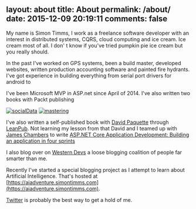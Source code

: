layout: about
title: About
permalink: /about/
date: 2015-12-09 20:19:11
comments: false
---


My name is Simon Timms, I work as a freelance software developer with an interest in distributed systems, CQRS, cloud computing and ice cream. Ice cream most of all. I don' t know if you've tried pumpkin pie ice cream but you really should.

In the past I've worked on GPS systems, been a build master, developed websites, written production accounting software and painted fire hydrants. I've got experience in building everything from serial port drivers for android to 

I've been Microsoft MVP in ASP.net since April of 2014. I've also written two books with Packt publishing

[![socialData](https://stimms.files.wordpress.com/2012/12/socialdata.jpg)](https://stimms.files.wordpress.com/2012/12/socialdata.jpg) [![mastering](https://stimms.files.wordpress.com/2012/12/mastering.jpeg)](https://stimms.files.wordpress.com/2012/12/mastering.jpeg)

I've also written a self-published book with [David Paquette](http://www.davepaquette.com/) through [LeanPub](https://leanpub.com/evolvinglegacyaspnetapplications). Not learning my lesson from that David and I teamed up with [James Chambers](http://jameschambers.com/) to write [ASP.NET Core Application Development: Building an application in four sprints](https://www.amazon.com/ASP-NET-Core-Application-Development-application/dp/1509304061)

I also blog over on [Western Devs](https://westerndevs.com/) a loose blogging coalition of people far smarter than me. 

Recently I've started a special blogging project as I attempt to learn about Artificial Intelligence. That's hosted at [https://aiadventure.simontimms.com](https://aiadventure.simontimms.com). 

[Twitter](https://twitter.com/stimms) is probably the best way to get a hold of me.


